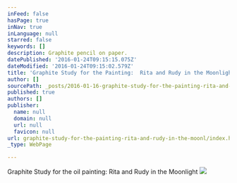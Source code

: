 ```yaml
---
inFeed: false
hasPage: true
inNav: true
inLanguage: null
starred: false
keywords: []
description: Graphite pencil on paper.
datePublished: '2016-01-24T09:15:15.075Z'
dateModified: '2016-01-24T09:15:02.579Z'
title: 'Graphite Study for the Painting:  Rita and Rudy in the Moonlight.'
author: []
sourcePath: _posts/2016-01-16-graphite-study-for-the-painting-rita-and-rudy-in-the-moonl.md
published: true
authors: []
publisher:
  name: null
  domain: null
  url: null
  favicon: null
url: graphite-study-for-the-painting-rita-and-rudy-in-the-moonl/index.html
_type: WebPage

---
```

Graphite Study for the oil painting:  Rita and Rudy in the Moonlight
![](https://s3-us-west-2.amazonaws.com/the-grid-img/p/0eca6e0239fa15f00e5ebdb1e9d7f15fe6335ea4.jpg)